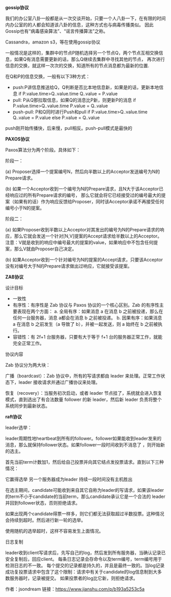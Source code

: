 **gossip协议**

我们的办公室八卦一般都是从一次交谈开始，只要一个人八卦一下，在有限的时间内办公室的的人都会知道该八卦的信息，这种方式也与病毒传播类似。
因此 Gossip也有“病毒感染算法”、“谣言传播算法”之称。

Cassandra，amazon s3，等在使用gossip协议

一般情况是这样的，集群中的节点P随机选择另一个节点Q，两个节点互相交换信息，如果Q有消息需要更新的话，那么Q继续去集群中寻找其他的节点，
再次进行信息的交换，就这样一次次的交换，知道所有的节点消息都为最新的位置.

在Q和P的信息交换，一般有以下3种方式：

- push:P讲信息推送给Q，Q判断是否比本地信息新，如果是的话，更新本地信息
     if P.value.time>Q..value.time
        Q..value = P.value
- pull: P从Q那拉取信息，如果Q的消息比P新，则更新P的消息
     if P.value.time>Q..value.time
        P.value = Q..value
- push-pull: P和Q同时进行Push和pull
     if P.value.time>Q..value.time
        Q..value = P.value
     else
        P.value = Q..value
        
push刚开始传播快，后来慢，pull相反。push-pull模式是最快的

**PAXOS协议**

Paxos算法分为两个阶段。具体如下：

阶段一：

(a) Proposer选择一个提案编号N，然后向半数以上的Acceptor发送编号为N的Prepare请求。

(b) 如果一个Acceptor收到一个编号为N的Prepare请求，且N大于该Acceptor已经响应过的所有Prepare请求的编号，
   那么它就会将它已经接受过的编号最大的提案（如果有的话）作为响应反馈给Proposer，同时该Acceptor承诺不再接受任何编号小于N的提案。

阶段二：

(a) 如果Proposer收到半数以上Acceptor对其发出的编号为N的Prepare请求的响应，那么它就会发送一个针对[N,V]提案的Accept请求给半数以上的Acceptor。
    注意：V就是收到的响应中编号最大的提案的value，如果响应中不包含任何提案，那么V就由Proposer自己决定。

(b) 如果Acceptor收到一个针对编号为N的提案的Accept请求，只要该Acceptor没有对编号大于N的Prepare请求做出过响应，它就接受该提案。

**ZAB协议**

设计目标

- 一致性
- 有序性：有序性是 Zab 协议与 Paxos 协议的一个核心区别。Zab 的有序性主要表现在两个方面：
   a. 全局有序：如果消息 a 在消息 b 之前被投递，那么在任何一台服务器，消息 a都会在消息 b 之前被投递。
   b. 因果有序：如果消息 a 在消息 b 之前发生（a 导致了 b），并被一起发送，则 a 始终在 b 之前被执行。
- 容错性：有 2f+1 台服务器，只要有大于等于 f+1 台的服务器正常工作，就能完全正常工作。

协议内容

Zab 协议分为两大块：

广播（boardcast）：Zab 协议中，所有的写请求都由 leader 来处理。正常工作状态下，leader 接收请求并通过广播协议来处理。

恢复（recovery）：当服务初次启动，或者 leader 节点挂了，系统就会进入恢复模式，直到选出了有合法数量 follower 的新 leader，然后新 leader 
负责将整个系统同步到最新状态。

**raft协议**

leader选举：

leader周期性地heartbeat到所有的follower。follower如果能收到leader发来的消息，那么就保持follower状态。如果follower一段时间收到不消息了
，则开始新的选主。

首先当前term计数加1，然后给自己投票并向其它结点发投票请求。直到以下三种情况：

它赢得选举 另一个服务器成为leader 持续一段时间没有主机胜出

在选主期间，candidate可能收到来自其它自称为leader的写请求，如果该leader的term不小于candidate的当前term，那么candidate承认它是一个合法的
leader并回到follower状态，否则拒绝请求。

如果出现两个candidate得票一样多，则它们都无法获取超过半数投票。这种情况会持续到超时。然后进行新一轮的选举。

使用随机的选举超时，这样不容易发生上面情况。

日志复制

leader收到client写请求后，先写自己的log，然后发到所有服务器，当确认记录已安全复制后，回应client。
每条日志记录会存命令以及term编号，term编号用于检测日志的不一致。
每个提交的记录都是持久的，并且是最终一致的。当log记录成功复投票请求中包含了这个限制：请求中有关于candidate的log信息制到大多数服务器时，记录被提交。
如果投票者的log比它新，则拒绝请求。

作者：jsondream
链接：https://www.jianshu.com/p/b193a5253c5a
